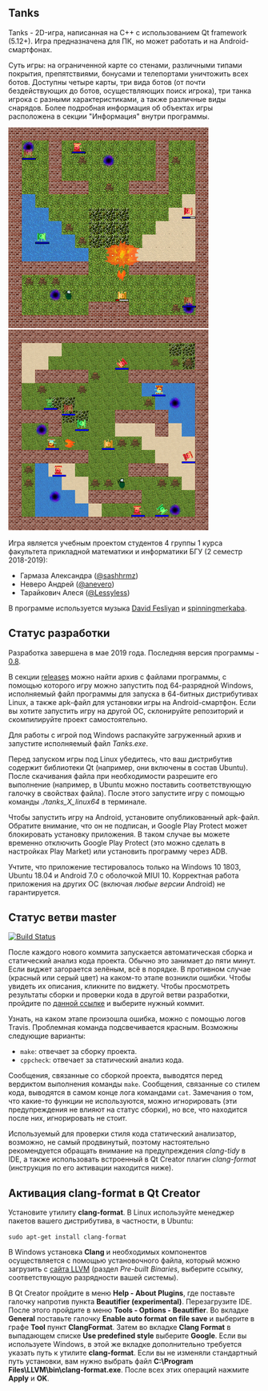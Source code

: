 ## Tanks

Tanks - 2D-игра, написанная на C++ с использованием Qt framework (5.12+). Игра предназначена для ПК, но может работать и на Android-смартфонах.

Суть игры: на ограниченной карте со стенами, различными типами покрытия, препятствиями, бонусами и телепортами уничтожить всех ботов. Доступны четыре карты, три вида ботов (от почти бездействующих до ботов, осуществляющих поиск игрока), три танка игрока с разными характеристиками, а также различные виды снарядов.
Более подробная информация об объектах игры расположена в секции "Информация" внутри программы.

![Tanks](rules/screenshot1.png)
![Tanks](rules/screenshot2.png)

Игра является учебным проектом студентов 4 группы 1 курса факультета прикладной математики и информатики БГУ (2 семестр 2018-2019): 
* Гармаза Александра ([@sashhrmz](https://github.com/sashhrmz))
* Неверо Андрей ([@anevero](https://github.com/anevero))
* Тарайкович Алеся ([@Lessyless](https://github.com/Lessyless))

В программе используется музыка [David Fesliyan](https://www.fesliyanstudios.com/) и [spinningmerkaba](http://dig.ccmixter.org/people/jlbrock44).

## Статус разработки

Разработка завершена в мае 2019 года. Последняя версия программы - [0.8](https://github.com/anevero/tanks/tree/0.8). 

В секции [releases](https://github.com/anevero/tanks/releases/tag/0.8) можно найти архив с файлами программы, с помощью которого игру можно запустить под 64-разрядной Windows, исполняемый файл программы для запуска в 64-битных дистрибутивах Linux, а также apk-файл для установки игры на Android-смартфон. Если вы хотите запустить игру на другой ОС, склонируйте репозиторий и скомпилируйте проект самостоятельно. 

Для работы с игрой под Windows распакуйте загруженный архив и запустите исполняемый файл *Tanks.exe*.

Перед запуском игры под Linux убедитесь, что ваш дистрибутив содержит библиотеки Qt (например, они включены в состав Ubuntu). После скачивания файла при необходимости разрешите его выполнение (например, в Ubuntu можно поставить соответствующую галочку в свойствах файла). После этого запустите игру с помощью команды *./tanks_X_linux64* в терминале.

Чтобы запустить игру на Android, установите опубликованный apk-файл. Обратите внимание, что он не подписан, и Google Play Protect может блокировать установку приложения. В таком случае вы можете временно отключить Google Play Protect (это можно сделать в настройках Play Market) или установить программу через ADB.

Учтите, что приложение тестировалось только на Windows 10 1803, Ubuntu 18.04 и Android 7.0 с оболочкой MIUI 10. Корректная работа приложения на других ОС (включая *любые версии* Android) не гарантируется.

## Статус ветви master

[![Build Status](https://travis-ci.com/anevero/tanks.svg?token=rHXfUepVp6qMW4yZAUh7&branch=master)](https://travis-ci.com/anevero/tanks)

После каждого нового коммита запускается автоматическая сборка и статический анализ кода проекта. Обычно это занимает до пяти минут. Если виджет загорается зелёным, всё в порядке. В противном случае (красный или серый цвет) на каком-то этапе возникли ошибки. Чтобы увидеть их описания, кликните по виджету. Чтобы просмотреть результаты сборки и проверки кода в другой ветви разработки, пройдите по [данной ссылке](https://travis-ci.com/anevero/tanks/branches) и выберите нужный коммит.

Узнать, на каком этапе произошла ошибка, можно с помощью логов Travis. Проблемная команда подсвечивается красным. Возможны следующие варианты:
* `make`: отвечает за сборку проекта.
* `cppcheck`: отвечает за статический анализ кода.

Сообщения, связанные со сборкой проекта, выводятся перед вердиктом выполнения команды `make`. Сообщения, связанные со стилем кода, выводятся в самом конце лога командами `cat`. Замечания о том, что какие-то функции не используются, можно игнорировать (эти предупреждения не влияют на статус сборки), но все, что находится после них, игнорировать не стоит.

Используемый для проверки стиля кода статический анализатор, возможно, не самый продвинутый, поэтому настоятельно рекомендуется обращать внимание на предупреждения *clang-tidy* в IDE, а также использовать встроенный в Qt Creator плагин *clang-format* (инструкция по его активации находится ниже).

## Активация clang-format в Qt Creator

Установите утилиту **clang-format**. В Linux используйте менеджер пакетов вашего дистрибутива, в частности, в Ubuntu:

`sudo apt-get install clang-format`

В Windows установка **Clang** и необходимых компонентов осуществляется с помощью установочного файла, который можно загрузить с [сайта LLVM](http://releases.llvm.org/download.html) (раздел *Pre-built Binaries*, выберите ссылку, соответствующую разрядности вашей системы). 

В Qt Creator пройдите в меню **Help - About Plugins**, где поставьте галочку напротив пункта **Beautifier (experimental)**. 
Перезагрузите IDE. После этого пройдите в меню **Tools - Options - Beautifier**. Во вкладке **General** поставьте галочку **Enable auto format on file save** и выберите в графе **Tool** пункт **ClangFormat**. Затем во вкладке **Clang Format** в выпадающем списке **Use predefined style** выберите **Google**. Если вы используете Windows, в этой же вкладке дополнительно требуется указать путь к утилите **clang-format**. Если вы не изменяли стандартный путь установки, вам нужно выбрать файл **C:\Program Files\LLVM\bin\clang-format.exe**. После всех этих операций нажмите **Apply** и **OK**. 
